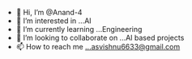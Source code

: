 - 👋 Hi, I’m @Anand-4
- 👀 I’m interested in ...AI
- 🌱 I’m currently learning ...Engineering
- 💞️ I’m looking to collaborate on ...AI based projects
- 📫 How to reach me ...asvishnu6633@gmail.com

<!---
Anand-4/Anand-4 is a ✨ special ✨ repository because its `README.md` (this file) appears on your GitHub profile.
You can click the Preview link to take a look at your changes.
--->

